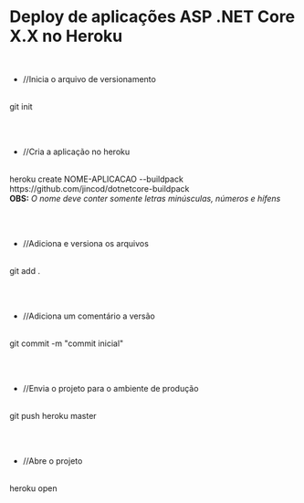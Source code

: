 # Deploy de aplicações ASP .NET Core X.X no Heroku

<br>

+ //Inicia o arquivo de versionamento
<br>
git init

<br><br>

+ //Cria a aplicação no heroku
<br>
heroku create NOME-APLICACAO --buildpack https://github.com/jincod/dotnetcore-buildpack
<br>
<strong>OBS:</strong><em> O nome deve conter somente letras minúsculas, números e hífens</em>

<br><br>

+ //Adiciona e versiona os arquivos
<br>
git add .

<br><br>

+ //Adiciona um comentário a versão
<br>
git commit -m "commit inicial"
	
 <br><br>
  
+ //Envia o projeto para o ambiente de produção
<br>
git push heroku master

<br><br>

+ //Abre o projeto
<br>
heroku open
